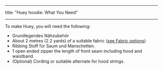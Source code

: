 - - -
title: "Huey hoodie: What You Need"
- - -

To make Huey, you will need the following:

- Grundlegendes Nähzubehör
- About 2 metres (2.2 yards) of a suitable fabric ([see Fabric options](/docs/patterns/huey/fabric))
- Ribbing Stoff für Saum und Manschetten.
- 1 open ended zipper the length of front seam including hood and waistband.
- (Optional) Cording or suitable alternate for hood strings.
